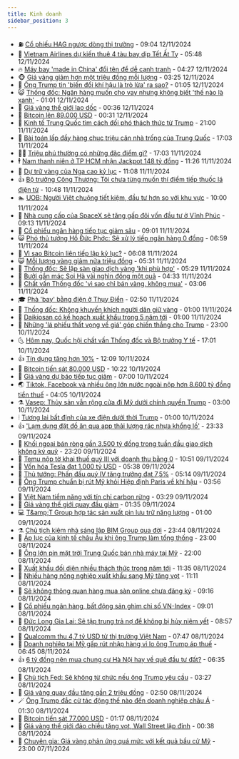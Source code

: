```yaml
---
title: Kinh doanh
sidebar_position: 3
---
```


<!-- vnexpress-kinh-doanh:START -->
- ⛽️ [Cổ phiếu HAG ngược dòng thị trường](https://vnexpress.net/chung-khoan-hom-nay-12-11-co-phieu-hag-nguoc-dong-thi-truong-4815219.html) - 09:04 12/11/2024
- 🐲 [Vietnam Airlines dự kiến thuê 4 tàu bay dịp Tết Ất Tỵ](https://vnexpress.net/vietnam-airlines-du-kien-thue-4-tau-bay-dip-tet-at-ty-4815112.html) - 05:48 12/11/2024
- 🔥 [Máy bay &#39;made in China&#39; đổi tên để dễ cạnh tranh](https://vnexpress.net/may-bay-made-in-china-doi-ten-de-de-canh-tranh-4815014.html) - 04:27 12/11/2024
- 🐵 [Giá vàng giảm hơn một triệu đồng mỗi lượng](https://vnexpress.net/gia-vang-giam-them-1-trieu-dong-moi-luong-4814989.html) - 03:25 12/11/2024
- 🦅 [Ông Trump tin &#39;biến đổi khí hậu là trò lừa&#39; ra sao?](https://vnexpress.net/ong-trump-tin-bien-doi-khi-hau-la-tro-lua-ra-sao-4814750.html) - 01:05 12/11/2024
- 😺 [Thống đốc: Ngân hàng muốn cho vay nhưng không biết &#39;thế nào là xanh&#39;](https://vnexpress.net/20-du-no-vay-ngan-hang-duoc-danh-gia-rui-ro-voi-moi-truong-4814687.html) - 01:01 12/11/2024
- 🤩 [Giá vàng thế giới lao dốc](https://vnexpress.net/gia-vang-the-gioi-lao-doc-4814931.html) - 00:36 12/11/2024
- 🌮 [Bitcoin lên 89.000 USD](https://vnexpress.net/gia-bitcoin-hom-nay-12-11-btc-tang-len-89-000-usd-von-hoa-vuot-qua-bac-4814926.html) - 00:31 12/11/2024
- 🧰 [Kinh tế Trung Quốc tìm cách đối phó thách thức từ Trump](https://vnexpress.net/kinh-te-trung-quoc-tim-cach-doi-pho-thach-thuc-tu-trump-4814657.html) - 21:00 11/11/2024
- 🤔 [Bài toán lấp đầy hàng chục triệu căn nhà trống của Trung Quốc](https://vnexpress.net/bai-toan-lap-day-hang-chuc-trieu-can-nha-trong-cua-trung-quoc-4812427.html) - 17:03 11/11/2024
- 🧑‍💻 [Triệu phú thường có những đặc điểm gì?](https://vnexpress.net/trieu-phu-thuong-co-nhung-dac-diem-gi-4809941.html) - 17:03 11/11/2024
- 🕴 [Nam thanh niên ở TP HCM nhận Jackpot 148 tỷ đồng](https://vnexpress.net/nam-thanh-nien-o-tp-hcm-nhan-jackpot-148-ty-dong-4814845.html) - 11:26 11/11/2024
- 🦩 [Dự trữ vàng của Nga cao kỷ lục](https://vnexpress.net/du-tru-vang-cua-nga-cao-ky-luc-4814790.html) - 11:08 11/11/2024
- 👍 [Bộ trưởng Công Thương: Tôi chưa từng muốn thí điểm tiếp thuốc lá điện tử](https://vnexpress.net/bo-truong-cong-thuong-toi-chua-tung-muon-thi-diem-tiep-thuoc-la-dien-tu-4814835.html) - 10:48 11/11/2024
- 🏊 [UOB: Người Việt chuộng tiết kiệm, đầu tư hơn so với khu vực](https://vnexpress.net/uob-nguoi-viet-chuong-tiet-kiem-dau-tu-hon-so-voi-khu-vuc-4813863.html) - 10:00 11/11/2024
- 🤡 [Nhà cung cấp của SpaceX sẽ tăng gấp đôi vốn đầu tư ở Vĩnh Phúc](https://vnexpress.net/nha-cung-cap-cua-spacex-se-tang-gap-doi-von-dau-tu-o-vinh-phuc-4814797.html) - 09:13 11/11/2024
- 👀 [Cổ phiếu ngân hàng tiếp tục giảm sâu](https://vnexpress.net/chung-khoan-hom-nay-11-11-co-phieu-ngan-hang-tiep-tuc-chiet-khau-4814765.html) - 09:01 11/11/2024
- 😺 [Phó thủ tướng Hồ Đức Phớc: Sẽ xử lý tiếp ngân hàng 0 đồng](https://vnexpress.net/chat-van-thong-doc-chieu-11-11-4814678-tong-thuat.html) - 06:59 11/11/2024
- 🦣 [Vì sao Bitcoin liên tiếp lập kỷ lục?](https://vnexpress.net/gia-bitcoin-hom-nay-11-11-vi-sao-bitcoin-lap-ky-luc-lien-tuc-4814629.html) - 06:08 11/11/2024
- 😺 [Mỗi lượng vàng giảm nửa triệu đồng](https://vnexpress.net/moi-luong-vang-giam-vai-tram-ngan-dong-4814619.html) - 05:31 11/11/2024
- 💼 [Thống đốc: Sẽ lập sàn giao dịch vàng &#39;khi phù hợp&#39;](https://vnexpress.net/thong-doc-se-lap-san-giao-dich-vang-khi-phu-hop-4814599.html) - 05:29 11/11/2024
- 🤗 [Bưởi gắn mác Soi Hà vài nghìn đồng một quả](https://vnexpress.net/buoi-gan-mac-soi-ha-vai-nghin-dong-mot-qua-4812944.html) - 04:33 11/11/2024
- 👀 [Chất vấn Thống đốc &#39;vì sao chỉ bán vàng, không mua&#39;](https://vnexpress.net/chat-van-thong-doc-vi-sao-chi-ban-vang-khong-mua-4814542.html) - 03:06 11/11/2024
- 🎓 [Phà &#39;bay&#39; bằng điện ở Thụy Điển](https://vnexpress.net/pha-bay-bang-dien-o-thuy-dien-4813902.html) - 02:50 11/11/2024
- 🗽 [Thống đốc: Không khuyến khích người dân giữ vàng](https://vnexpress.net/phien-chat-van-thong-doc-ngan-hang-nha-nuoc-nguyen-thi-hong-sang-11-11-4814390-tong-thuat.html) - 01:00 11/11/2024
- 🚀 [Daikiosan có kế hoạch xuất khẩu trong 5 năm tới](https://vnexpress.net/daikiosan-co-ke-hoach-xuat-khau-trong-5-nam-toi-4809885.html) - 01:00 11/11/2024
- 🤗 [Những &#39;lá phiếu thất vọng về giá&#39; góp chiến thắng cho Trump](https://vnexpress.net/nhung-la-phieu-that-vong-ve-gia-gop-chien-thang-cho-trump-4814308.html) - 23:00 10/11/2024
- 🌜 [Hôm nay, Quốc hội chất vấn Thống đốc và Bộ trưởng Y tế](https://vnexpress.net/hom-nay-quoc-hoi-chat-van-thong-doc-va-bo-truong-y-te-4814389.html) - 17:01 10/11/2024
- 👍 [Tín dụng tăng hơn 10%](https://vnexpress.net/tin-dung-tang-hon-10-4814385.html) - 12:09 10/11/2024
- 🤖 [Bitcoin tiến sát 80.000 USD](https://vnexpress.net/bitcoin-tien-sat-80-000-usd-4814367.html) - 10:22 10/11/2024
- 🫣 [Giá vàng dự báo tiếp tục giảm](https://vnexpress.net/gia-vang-du-bao-tiep-tuc-giam-4814292.html) - 07:00 10/11/2024
- 🌏 [Tiktok, Facebook và nhiều ông lớn nước ngoài nộp hơn 8.600 tỷ đồng tiền thuế](https://vnexpress.net/tiktok-facebook-va-nhieu-ong-lon-nuoc-ngoai-nop-hon-8-600-ty-dong-tien-thue-4814285.html) - 04:05 10/11/2024
- ⚗️ [Vasep: Thủy sản vẫn rộng cửa đi Mỹ dưới chính quyền Trump](https://vnexpress.net/vasep-thuy-san-van-rong-cua-di-my-duoi-chinh-quyen-trump-4814215.html) - 03:00 10/11/2024
- 🕯 [Tương lai bất định của xe điện dưới thời Trump](https://vnexpress.net/tuong-lai-bat-dinh-cua-xe-dien-duoi-thoi-trump-4814201.html) - 01:00 10/11/2024
- 👍 [&#39;Lạm dụng đặt đồ ăn qua app thải lượng rác nhựa khổng lồ&#39;](https://vnexpress.net/lam-dung-dat-do-an-qua-app-thai-luong-rac-nhua-khong-lo-4814164.html) - 23:33 09/11/2024
- 🤠 [Khối ngoại bán ròng gần 3.500 tỷ đồng trong tuần đầu giao dịch không ký quỹ](https://vnexpress.net/khoi-ngoai-ban-rong-gan-3-500-ty-dong-trong-tuan-dau-giao-dich-khong-ky-quy-4814061.html) - 23:20 09/11/2024
- 🌊 [Temu nộp tờ khai thuế quý III với doanh thu bằng 0](https://vnexpress.net/temu-nop-to-khai-thue-quy-iii-voi-doanh-thu-bang-0-4814157.html) - 10:51 09/11/2024
- 🌈 [Vốn hóa Tesla đạt 1.000 tỷ USD](https://vnexpress.net/von-hoa-tesla-dat-1-000-ty-usd-4814069.html) - 05:38 09/11/2024
- 🥳 [Thủ tướng: Phấn đấu quý IV tăng trưởng đạt 7,5%](https://vnexpress.net/thu-tuong-phan-dau-quy-iv-tang-truong-dat-7-5-4814068.html) - 05:14 09/11/2024
- 🐻 [Ông Trump chuẩn bị rút Mỹ khỏi Hiệp định Paris về khí hậu](https://vnexpress.net/ong-trump-chuan-bi-rut-my-khoi-hiep-dinh-paris-ve-khi-hau-4814036.html) - 03:56 09/11/2024
- 💫 [Việt Nam tiềm năng với tín chỉ carbon rừng](https://vnexpress.net/viet-nam-tiem-nang-voi-tin-chi-carbon-rung-4814015.html) - 03:29 09/11/2024
- 🤩 [Giá vàng thế giới quay đầu giảm](https://vnexpress.net/gia-vang-the-gioi-quay-dau-giam-4813970.html) - 01:35 09/11/2024
- 💻 [T&amp;amp;T Group hợp tác sản xuất pin lưu trữ năng lượng](https://vnexpress.net/t-t-group-hop-tac-san-xuat-pin-luu-tru-nang-luong-4813858.html) - 01:00 09/11/2024
- ⚗️ [Chủ tịch kiêm nhà sáng lập BIM Group qua đời](https://vnexpress.net/chu-tich-kiem-nha-sang-lap-bim-group-qua-doi-4813678.html) - 23:44 08/11/2024
- 🌈 [Áp lực của kinh tế châu Âu khi ông Trump làm tổng thống](https://vnexpress.net/ap-luc-cua-kinh-te-chau-au-khi-ong-trump-lam-tong-thong-4813781.html) - 23:00 08/11/2024
- 🌝 [Ông lớn pin mặt trời Trung Quốc bán nhà máy tại Mỹ](https://vnexpress.net/ong-lon-pin-mat-troi-trung-quoc-ban-nha-may-tai-my-4813780.html) - 22:00 08/11/2024
- 🥸 [Xuất khẩu đối diện nhiều thách thức trong năm tới](https://vnexpress.net/xuat-khau-co-the-chiu-ap-luc-trong-2025-4813707.html) - 11:35 08/11/2024
- 🦆 [Nhiều hàng nông nghiệp xuất khẩu sang Mỹ tăng vọt](https://vnexpress.net/nhieu-hang-nong-nghiep-xuat-khau-sang-my-tang-vot-4813754.html) - 11:11 08/11/2024
- 🌋 [Sẽ không thông quan hàng mua sàn online chưa đăng ký](https://vnexpress.net/se-khong-thong-quan-hang-mua-san-online-chua-dang-ky-4813705.html) - 09:16 08/11/2024
- 🦍 [Cổ phiếu ngân hàng, bất động sản ghìm chỉ số VN-Index](https://vnexpress.net/chung-khoan-hom-nay-8-11-co-phieu-ngan-hang-bat-dong-san-thanh-ganh-nang-4813796.html) - 09:01 08/11/2024
- 🤔 [Đức Long Gia Lai: Sẽ tập trung trả nợ để không bị hủy niêm yết](https://vnexpress.net/duc-long-gia-lai-se-tap-trung-tra-no-de-khong-bi-huy-niem-yet-4813731.html) - 08:57 08/11/2024
- 🧰 [Qualcomm thu 4,7 tỷ USD từ thị trường Việt Nam](https://vnexpress.net/qualcomm-thu-4-7-ty-usd-tu-thi-truong-viet-nam-4813580.html) - 07:47 08/11/2024
- 🌝 [Doanh nghiệp tại Mỹ gấp rút nhập hàng vì lo ông Trump áp thuế](https://vnexpress.net/doanh-nghiep-tai-my-gap-rut-nhap-hang-vi-lo-ong-trump-ap-thue-4813531.html) - 06:45 08/11/2024
- 👍 [6 tỷ đồng nên mua chung cư Hà Nội hay về quê đầu tư đất?](https://vnexpress.net/6-ty-dong-nen-mua-chung-cu-ha-noi-hay-ve-que-dau-tu-dat-4812541.html) - 06:35 08/11/2024
- 🗽 [Chủ tịch Fed: Sẽ không từ chức nếu ông Trump yêu cầu](https://vnexpress.net/chu-tich-fed-se-khong-tu-chuc-neu-ong-trump-yeu-cau-4813510.html) - 03:27 08/11/2024
- 🐎 [Giá vàng quay đầu tăng gần 2 triệu đồng](https://vnexpress.net/gia-vang-mieng-va-nhan-tron-dao-chieu-tang-4813573.html) - 02:50 08/11/2024
- 🪄 [Ông Trump đắc cử tác động thế nào đến doanh nghiệp châu Á](https://vnexpress.net/ong-trump-dac-cu-tac-dong-the-nao-den-doanh-nghiep-chau-a-4813401.html) - 01:30 08/11/2024
- 🎊 [Bitcoin tiến sát 77.000 USD](https://vnexpress.net/bitcoin-tien-sat-77-000-usd-4813528.html) - 01:17 08/11/2024
- 🗽 [Giá vàng thế giới đảo chiều tăng vọt, Wall Street lập đỉnh](https://vnexpress.net/gia-vang-the-gioi-dao-chieu-tang-vot-wall-street-lap-dinh-4813509.html) - 00:38 08/11/2024
- 🦩 [Chuyên gia: Giá vàng phản ứng quá mức với kết quả bầu cử Mỹ](https://vnexpress.net/chuyen-gia-gia-vang-phan-ung-qua-muc-voi-ket-qua-bau-cu-my-4813487.html) - 23:00 07/11/2024<!-- vnexpress-kinh-doanh:END -->
